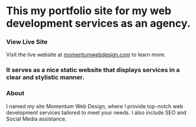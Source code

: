 # This my portfolio site for my web development services as an agency.

### View Live Site

Visit the live website at [momentumwebdesign.com](https://momentumwebdesign.com) to learn more.

### It serves as a nice static website that displays services in a clear and stylistic manner.

### About

I named my site Momentum Web Design, where I provide top-notch web development services tailored to meet your needs. I also include SEO and Social Media assistance.
